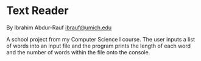 Text Reader
===========================
By Ibrahim Abdur-Rauf <ibrauf@umich.edu>

A school project from my Computer Science I course. The user inputs a list of words into an input file and the program prints the length of each word and the number of words within the file onto the console.
